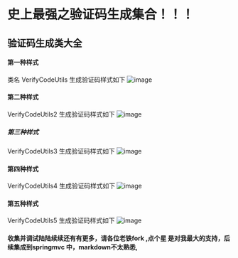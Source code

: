 # 史上最强之验证码生成集合！！！
## 验证码生成类大全



#### 第一种样式


  类名 VerifyCodeUtils
  生成验证码样式如下
  ![image](https://github.com/frankzhuo/CheckCodeGenerate/blob/master/CheckCodeWholes/project1.jpg)


#### 第二种样式


  VerifyCodeUtils2
  生成验证码样式如下
  ![image](https://github.com/frankzhuo/CheckCodeGenerate/blob/master/CheckCodeWholes/project2.jpg)

##### 第三种样式


  VerifyCodeUtils3
  生成验证码样式如下
  ![image](https://github.com/frankzhuo/CheckCodeGenerate/blob/master/CheckCodeWholes/project3.jpg)



#### 第四种样式


   VerifyCodeUtils4
  生成验证码样式如下
  ![image](https://github.com/frankzhuo/CheckCodeGenerate/blob/master/CheckCodeWholes/project4.jpg)


#### 第五种样式


   VerifyCodeUtils5
   生成验证码样式如下
   ![image](https://github.com/frankzhuo/CheckCodeGenerate/blob/master/CheckCodeWholes/project5.jpg)

#### 收集并调试陆陆续续还有有更多，请各位老铁fork ,点个星 是对我最大的支持，后续集成到springmvc 中，markdown不太熟悉,
